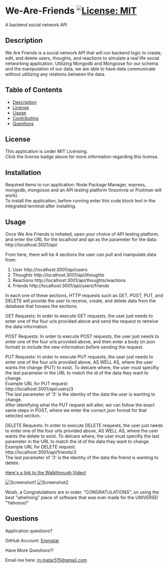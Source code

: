 

  # We-Are-Friends  [![License: MIT](https://img.shields.io/badge/License-MIT-yellow.svg)](https://opensource.org/blog/license/mit-0)

  A backend social network API

  ## Description

  We Are Friends is a social network API that will run backend logic to create, edit, and delete users, thoughts, and reactions to simulate a real life social networking application. Utilizing Mongodb and Mongoose for our schema and the manipulation of our data, we are able to have data communicate without uitilizing any relations between the data. 

  ## Table of Contents
  - [Description](#description)
  - [License](#license)
  - [Usage](#usage)
  - [Contributing](#contributing)
  - [Questions](#questions)

  ## License 

  This application is under MIT Licensing.<br />
  Click the license badge above for more information regarding this license.
  
  ## Installation

  Required items to run application: Node Package Manager, express, mongodb, mongoose and an API testing platform (Insomnia or Postman will work).<br/>
  To install the application, before running enter this code block text in the integrated terminal after installing.


  ## Usage

Once We Are Friends is initiated, open your choice of API testing platform, and enter the URL for the localhost and api as the parameter for the data: http://localhost:3001/api/

From here, there will be 4 sections the user can pull and manipulate data from:
1. User       http://localhost:3001/api/users
2. Thoughts   http://localhost:3001/api/thoughts
3. Reactions  http://localhost:3001/api/thoughts/reactions
4. Friends    http://localhost:3001/api/users/friends

In each one of these sections, HTTP requests such as GET, POST, PUT, and DELETE will provide the user to receive, create, and delete data from the database that houses the sections. 

GET Requests: 
In order to execute GET requests, the user just needs to enter one of the four urls provided above and send the request to retreive the data information.

POST Requests: 
In order to execute POST requests, the user just needs to enter one of the four urls provided above, and then enter a body (in json format) to include the new information before sending the request.

PUT Requests: 
In order to execute PUT requests, the user just needs to enter one of the four urls provided above, AS WELL AS, where the user wants the change (PUT) to exist. To delcare where, the user must specifiy the last parameter in the URL to match the id of the data they want to change. <br />
Example URL for PUT request: <br />
http://localhost:3001/api/users/3<br />
The last parameter of '3' is the identity of the data the user is wanting to change. <br />
After identifying what the PUT request will alter, we can follow the exact same steps in POST, where we enter the correct json format for that selected section. 

DELETE Requests: 
In order to execute DELETE requests, the user just needs to enter one of the four urls provided above, AS WELL AS, where the user wants the delete to exist. To delcare where, the user must specifiy the last parameter in the URL to match the id of the data they want to change. <br />
Example URL for DELETE request: <br />
http://localhost:3001/api/friends/3<br />
The last parameter of '3' is the identity of the data the friend is wanting to delete.


[Here's a link to the Walkthrough Video!](https://drive.google.com/file/d/1m0Ka_ur_6vsWUIL_dJAgdhVinZFWDAEa/view)

![Screenshot1](/lib/images/Screenshot%202024-04-25%20at%207.18.25 PM.png)
![Screenshot2](/lib/images/Screenshot%202024-04-25%20at%208.06.57 PM.png)


Woah, a Congratulations are in order. "CONGRATULATIONS", on using the best "whelming" piece of software that was ever made for the UNIVERSE! "Yahoooo!"



  ## Questions
  Application questions? 
  
  GitHub Account: [Emmatar](https://github.com/emmatar)

  Have More Questions?!

  Email me here: m.matar515@gmail.com
  

  